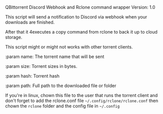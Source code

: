 QBittorrent Discord Webhook and Rclone command wrapper
Version: 1.0

This script will send a notification to Discord via webhook when your downloads are finished.

After that it 4executes a copy command from rclone to back it up to cloud storage.

This script might or might not works with other torrent clients.

:param name: The torrent name that will be sent

:param size: Torrent sizes in bytes.

:param hash: Torrent hash

:param path: Full path to the downloaded file or folder


If you're in linux, chown this file to the user that runs the torrent client and don't forget to add the rclone.conf file `~/.config/rclone/rclone.conf` then chown the `rclone` folder and the config file in `~/.config`
